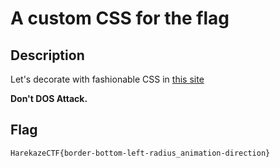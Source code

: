 # A custom CSS for the flag

## Description

Let's decorate with fashionable CSS in [this site](http://problem.harekaze.com:10003)

**Don't DOS Attack.**

## Flag

```
HarekazeCTF{border-bottom-left-radius_animation-direction}
```